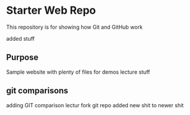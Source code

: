 # Starter Web Repo

This repository is for showing how Git and GitHub work

added stuff

## Purpose

Sample website with plenty of files for demos
lecture stuff

## git comparisons
adding GIT comparison lectur
fork git repo
added new shit to newer shit